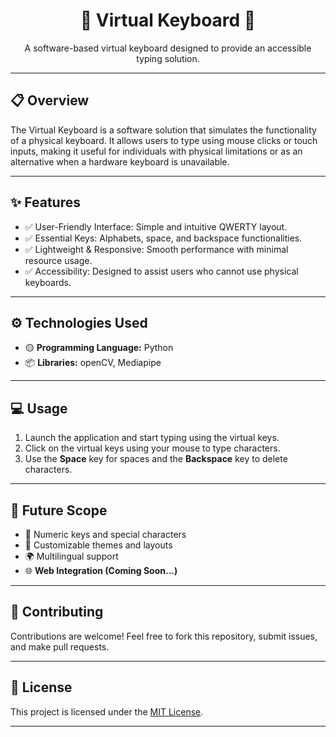 <!-- README.md -->

<h1 align="center">🧩 Virtual Keyboard 🧩</h1>

<p align="center">A software-based virtual keyboard designed to provide an accessible typing solution.</p>

---

<h2>📋 Overview</h2>

<p>
The Virtual Keyboard is a software solution that simulates the functionality of a physical keyboard. 
It allows users to type using mouse clicks or touch inputs, making it useful for individuals with physical limitations or as an alternative when a hardware keyboard is unavailable.
</p>

---

<h2>✨ Features</h2>

<ul>
    <li>✅ User-Friendly Interface: Simple and intuitive QWERTY layout.</li>
    <li>✅ Essential Keys: Alphabets, space, and backspace functionalities.</li>
    <li>✅ Lightweight & Responsive: Smooth performance with minimal resource usage.</li>
    <li>✅ Accessibility: Designed to assist users who cannot use physical keyboards.</li>
</ul>

---

<h2>⚙️ Technologies Used</h2>

<ul>
    <li>🟡 <b>Programming Language:</b> Python</li>
    <li>📦 <b>Libraries:</b> openCV, Mediapipe</li>
</ul>

---

<h2>💻 Usage</h2>

<ol>
    <li>Launch the application and start typing using the virtual keys.</li>
    <li>Click on the virtual keys using your mouse to type characters.</li>
    <li>Use the <b>Space</b> key for spaces and the <b>Backspace</b> key to delete characters.</li>
</ol>

---

<h2>🌱 Future Scope</h2>

<ul>
    <li>🔢 Numeric keys and special characters</li>
    <li>🎨 Customizable themes and layouts</li>
    <li>🌍 Multilingual support</li>
    <li>🌐 <b>Web Integration (Coming Soon...)</b></li>
</ul>

---

<h2>🤝 Contributing</h2>

<p>
Contributions are welcome! Feel free to fork this repository, submit issues, and make pull requests.
</p>

---

<h2>📝 License</h2>

<p>This project is licensed under the <a href="LICENSE">MIT License</a>.</p>

---


